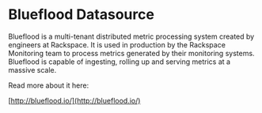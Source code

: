 # Blueflood Datasource

Blueflood is a multi-tenant distributed metric processing system created by engineers at Rackspace. It is used in production by the Rackspace Monitoring team to process metrics generated by their monitoring systems.
Blueflood is capable of ingesting, rolling up and serving metrics at a massive scale.

Read more about it here:

[http://blueflood.io/](http://blueflood.io/)